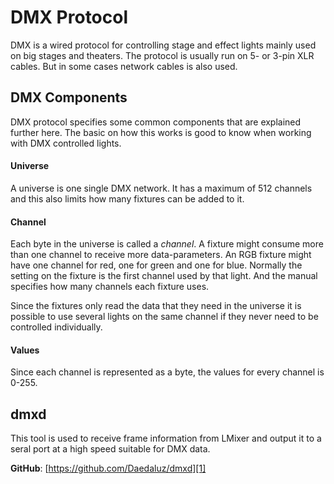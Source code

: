 # DMX Protocol

DMX is a wired protocol for controlling stage and effect lights mainly used on
big stages and theaters. The protocol is usually run on 5- or 3-pin XLR cables.
But in some cases network cables is also used.

## DMX Components

DMX protocol specifies some common components that are explained further here.
The basic on how this works is good to know when working with DMX controlled
lights.

#### Universe

A universe is one single DMX network. It has a maximum of 512 channels and this
also limits how many fixtures can be added to it.

#### Channel

Each byte in the universe is called a *channel*. A fixture might consume more
than one channel to receive more data-parameters. An RGB fixture might have one
channel for red, one for green and one for blue. Normally the setting on the
fixture is the first channel used by that light. And the manual specifies how
many channels each fixture uses.

Since the fixtures only read the data that they need in the universe it is
possible to use several lights on the same channel if they never need to be
controlled individually.

#### Values

Since each channel is represented as a byte, the values for every channel is
0-255.

## dmxd

This tool is used to receive frame information from LMixer and output it to a
seral port at a high speed suitable for DMX data.

**GitHub**: [https://github.com/Daedaluz/dmxd][1]

[1]: https://github.com/Daedaluz/lmixer
